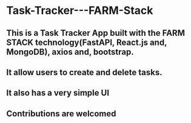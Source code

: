 # Task-Tracker---FARM-Stack

## This is a Task Tracker App built with the FARM STACK technology(FastAPI, React.js and, MongoDB), axios and, bootstrap.
## It allow users to create and delete tasks.
## It also has a very simple UI
## Contributions are welcomed
